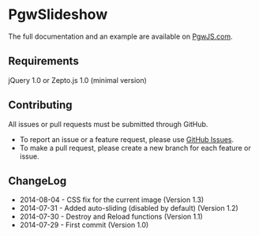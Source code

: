 PgwSlideshow
=========

The full documentation and an example are available on [PgwJS.com](http://pgwjs.com/pgwslideshow/).


Requirements
---------

jQuery 1.0 or Zepto.js 1.0 (minimal version)


Contributing
---------

All issues or pull requests must be submitted through GitHub.

* To report an issue or a feature request, please use [GitHub Issues](https://github.com/Pagawa/PgwSlideshow/issues).
* To make a pull request, please create a new branch for each feature or issue.


ChangeLog
---------

* 2014-08-04 - CSS fix for the current image (Version 1.3)
* 2014-07-31 - Added auto-sliding (disabled by default) (Version 1.2)
* 2014-07-30 - Destroy and Reload functions (Version 1.1)
* 2014-07-29 - First commit (Version 1.0)

